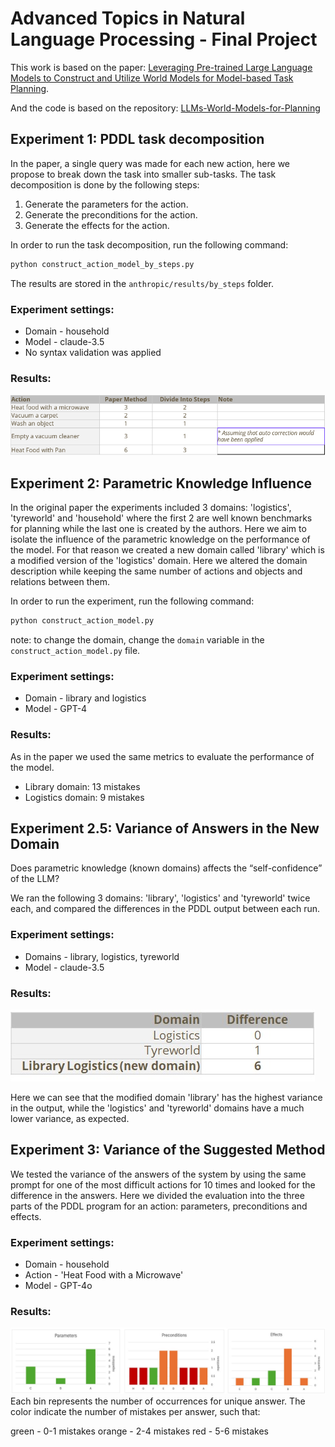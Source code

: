 # Advanced Topics in Natural Language Processing - Final Project

This work is based on the paper: [Leveraging Pre-trained Large Language Models to Construct and Utilize World Models for Model-based Task Planning](https://guansuns.github.io/pages/llm-dm).

And the code is based on the repository: [LLMs-World-Models-for-Planning](https://github.com/GuanSuns/LLMs-World-Models-for-Planning)


## Experiment 1: PDDL task decomposition
In the paper, a single query was made for each new action, here we propose to break down the task into smaller sub-tasks. The task decomposition is done by the following steps:
1. Generate the parameters for the action.
2. Generate the preconditions for the action.
3. Generate the effects for the action.

In order to run the task decomposition, run the following command:
```bash
python construct_action_model_by_steps.py
```
The results are stored in the `anthropic/results/by_steps` folder.

### Experiment settings:
* Domain - household
* Model - claude-3.5
* No syntax validation was applied
### Results:
![](images/brake%20into%20steps%20results.png)

## Experiment 2: Parametric Knowledge Influence
In the original paper the experiments included 3 domains: 'logistics', 'tyreworld' and 'household' where the first 2 are well known benchmarks for planning while the last one is created by the authors.
Here we aim to isolate the influence of the parametric knowledge on the performance of the model. For that reason we created a new domain called 'library' which is a modified version of the 'logistics' domain. Here we altered the domain description while keeping the same number of actions and objects and relations between them.

In order to run the experiment, run the following command:
```bash
python construct_action_model.py
```
note: to change the domain, change the `domain` variable in the `construct_action_model.py` file.

### Experiment settings:
* Domain - library and logistics
* Model - GPT-4

### Results:
As in the paper we used the same metrics to evaluate the performance of the model.
* Library domain: 13 mistakes
* Logistics domain: 9 mistakes

## Experiment 2.5: Variance of Answers in the New Domain
Does parametric knowledge (known domains) affects the “self-confidence” of the LLM?

We ran the following 3 domains: 'library', 'logistics' and 'tyreworld' twice each, and compared the differences in the PDDL output between each run.

### Experiment settings:
* Domains - library, logistics, tyreworld
* Model - claude-3.5

### Results:
![](images/new-domain%20variance.jpeg)

Here we can see that the modified domain 'library' has the highest variance in the output, while the 'logistics' and 'tyreworld' domains have a much lower variance, as expected.

## Experiment 3: Variance of the Suggested Method
We tested the variance of the answers of the system by using the same prompt for one of the most difficult actions for 10 times and looked for the difference in the answers.
Here we divided the evaluation into the three parts of the PDDL program for an action: parameters, preconditions and effects.

### Experiment settings:
* Domain - household
* Action - 'Heat Food with a Microwave'
* Model - GPT-4o

### Results:
![](images/exp3.jpeg)
Each bin represents the number of occurrences for unique answer.
The color indicate the number of mistakes per answer, such that:

green - 0-1 mistakes
orange - 2-4 mistakes
red - 5-6 mistakes



